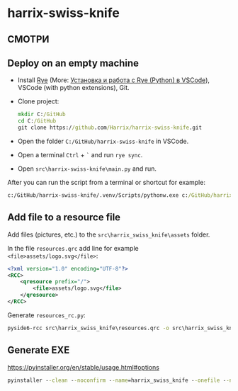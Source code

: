 # harrix-swiss-knife

## СМОТРИ

## Deploy on an empty machine

- Install [Rye](https://rye.astral.sh) (More: [Установка и работа с Rye (Python) в VSCode](https://github.com/Harrix/harrix.dev-articles-2024/blob/main/rye-vscode-python/rye-vscode-python.md)), VSCode (with python extensions), Git.

- Clone project:

  ```cmd
  mkdir C:/GitHub
  cd C:/GitHub
  git clone https://github.com/Harrix/harrix-swiss-knife.git
  ```

- Open the folder `C:/GitHub/harrix-swiss-knife` in VSCode.

- Open a terminal `Ctrl` + `` ` `` and run `rye sync`.

- Open `src\harrix-swiss-knife\main.py` and run.

After you can run the script from a terminal or shortcut for example:

```cmd
c:/GitHub/harrix-swiss-knife/.venv/Scripts/pythonw.exe c:/GitHub/harrix-swiss-knife/src/harrix_swiss_knife/main.py
```

## Add file to a resource file

Add files (pictures, etc.) to the `src\harrix_swiss_knife\assets` folder.

In the file `resources.qrc` add line for example `<file>assets/logo.svg</file>`:

```xml
<?xml version="1.0" encoding="UTF-8"?>
<RCC>
    <qresource prefix="/">
        <file>assets/logo.svg</file>
    </qresource>
</RCC>
```

Generate `resources_rc.py`:

```cmd
pyside6-rcc src\harrix_swiss_knife\resources.qrc -o src\harrix_swiss_knife\resources_rc.py
```

## Generate EXE

<https://pyinstaller.org/en/stable/usage.html#options>

```cmd
pyinstaller --clean --noconfirm --name=harrix_swiss_knife --onefile --noconsole --icon=src/harrix_swiss_knife/assets/logo.ico src/harrix_swiss_knife/main.py
```
